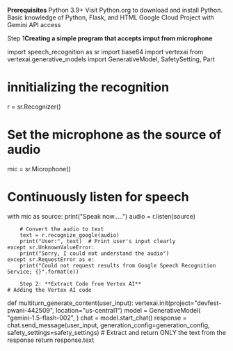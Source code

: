 **Prerequisites**
Python 3.9+ Visit Python.org to download and install Python.
Basic knowledge of Python, Flask, and HTML
Google Cloud Project with Gemini API access

Step 1**Creating a simple program that accepts imput from microphone**

import speech_recognition as sr
import base64
import vertexai
from vertexai.generative_models import GenerativeModel, SafetySetting, Part

# innitializing the recognition
r = sr.Recognizer()

# Set the microphone as the source of audio
mic = sr.Microphone()

# Continuously listen for speech
with mic as source:
    print("Speak now.....")
    audio = r.listen(source)

        # Convert the audio to text
        text = r.recognize_google(audio)
        print("User:", text)  # Print user's input clearly
    except sr.UnknownValueError:
        print("Sorry, I could not understand the audio")
    except sr.RequestError as e:
        print("Could not request results from Google Speech Recognition Service; {}".format(e))

		Step 2: **Extract Code from Vertex AI**
	# Adding the Vertex AI code

def multiturn_generate_content(user_input):
    vertexai.init(project="devfest-pwani-442509", location="us-central1")
    model = GenerativeModel(
        "gemini-1.5-flash-002",
    )
    chat = model.start_chat()
    response = chat.send_message(user_input,
                                 generation_config=generation_config,
                                 safety_settings=safety_settings)
    # Extract and return ONLY the text from the response
    return response.text
